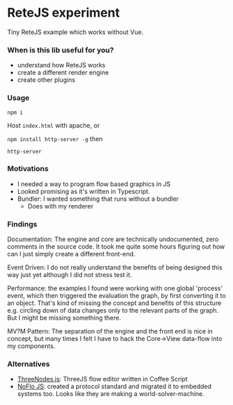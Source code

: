 # ReteJS experiment

Tiny ReteJS example which works without Vue.


### When is this lib useful for you?

- understand how ReteJS works
- create a different render engine
- create other plugins


### Usage

`npm i`

Host `index.html` with apache, or

`npm install http-server -g` then

`http-server`

### Motivations

- I needed a way to program flow based graphics in JS
- Looked promising as it's written in Typescript.
- Bundler: I wanted something that runs without a bundler
    - Does with my renderer


### Findings

Documentation: The engine and core are technically undocumented, zero comments in the source code.
It took me quite some hours figuring out how can I just simply create a different front-end.

Event Driven: I do not really understand the benefits of being designed this way just yet
although I did not stress test it.

Performance: the examples I found were working with one global 'process' event, which then
triggered the evaluation the graph, by first converting it to an object. That's kind of
missing the concept and benefits of this structure e.g. circling down of data changes only
to the relevant parts of the graph. But I might be missing something there.

MV?M Pattern: The separation of the engine and the front end is nice in concept,
but many times I felt I have to hack the Core->View data-flow into my components.


### Alternatives
- [ThreeNodes.js](https://idflood.github.io/ThreeNodes.js/index_optimized.html):
ThreeJS flow editor written in Coffee Script
- [NoFlo JS](https://noflojs.org/): created a protocol standard and migrated it to embedded systems too.
Looks like they are making a world-solver-machine.


